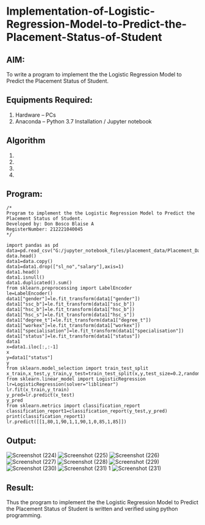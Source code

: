 # Implementation-of-Logistic-Regression-Model-to-Predict-the-Placement-Status-of-Student

## AIM:
To write a program to implement the the Logistic Regression Model to Predict the Placement Status of Student.

## Equipments Required:
1. Hardware – PCs
2. Anaconda – Python 3.7 Installation / Jupyter notebook

## Algorithm
1. 
2. 
3. 
4. 

## Program:
```
/*
Program to implement the the Logistic Regression Model to Predict the Placement Status of Student.
Developed by: Don Bosco Blaise A
RegisterNumber: 212221040045
*/

import pandas as pd
data=pd.read_csv("G:/jupyter_notebook_files/placement_data/Placement_Data.csv")
data.head()
data1=data.copy()
data1=data1.drop(["sl_no","salary"],axis=1)
data1.head()
data1.isnull()
data1.duplicated().sum()
from sklearn.preprocessing import LabelEncoder
le=LabelEncoder()
data1["gender"]=le.fit_transform(data1["gender"])
data1["ssc_b"]=le.fit_transform(data1["ssc_b"])
data1["hsc_b"]=le.fit_transform(data1["hsc_b"])
data1["hsc_s"]=le.fit_transform(data1["hsc_s"])
data1["degree_t"]=le.fit_transform(data1["degree_t"])
data1["workex"]=le.fit_transform(data1["workex"])
data1["specialisation"]=le.fit_transform(data1["specialisation"])
data1["status"]=le.fit_transform(data1["status"])
data1
x=data1.iloc[:,:-1]
x
y=data1["status"]
y
from sklearn.model_selection import train_test_split
x_train,x_test,y_train,y_test=train_test_split(x,y,test_size=0.2,random_state=42)
from sklearn.linear_model import LogisticRegression
lr=LogisticRegression(solver="liblinear")
lr.fit(x_train,y_train)
y_pred=lr.predict(x_test)
y_pred
from sklearn.metrics import classification_report
classification_report1=classification_report(y_test,y_pred)
print(classification_report1)
lr.predict([[1,80,1,90,1,1,90,1,0,85,1,85]])
```

## Output:
![Screenshot (224)](https://github.com/DonBoscoBlaiseA/Implementation-of-Logistic-Regression-Model-to-Predict-the-Placement-Status-of-Student/assets/140850829/12b82fc8-39e8-439a-90ad-ee60d4f96ed2)
![Screenshot (225)](https://github.com/DonBoscoBlaiseA/Implementation-of-Logistic-Regression-Model-to-Predict-the-Placement-Status-of-Student/assets/140850829/ffc2befe-6854-40e5-a4d4-067c6c2b3921)
![Screenshot (226)](https://github.com/DonBoscoBlaiseA/Implementation-of-Logistic-Regression-Model-to-Predict-the-Placement-Status-of-Student/assets/140850829/d8416629-d2b4-4a4b-bbf2-e740518a992d)
![Screenshot (227)](https://github.com/DonBoscoBlaiseA/Implementation-of-Logistic-Regression-Model-to-Predict-the-Placement-Status-of-Student/assets/140850829/7b447260-5189-4531-ae36-4c0b1a6e6676)
![Screenshot (228)](https://github.com/DonBoscoBlaiseA/Implementation-of-Logistic-Regression-Model-to-Predict-the-Placement-Status-of-Student/assets/140850829/3613506b-18c1-459d-a472-54d124313223)
![Screenshot (229)](https://github.com/DonBoscoBlaiseA/Implementation-of-Logistic-Regression-Model-to-Predict-the-Placement-Status-of-Student/assets/140850829/38f4d4ba-d204-4e7d-b663-21efed674c11)
![Screenshot (230)](https://github.com/DonBoscoBlaiseA/Implementation-of-Logistic-Regression-Model-to-Predict-the-Placement-Status-of-Student/assets/140850829/d720beca-57c0-416c-a5e0-c62bdc4795da)
![Screenshot (231) 1](https://github.com/DonBoscoBlaiseA/Implementation-of-Logistic-Regression-Model-to-Predict-the-Placement-Status-of-Student/assets/140850829/384004e1-e1d2-49ef-b387-5175a84e0bef)
![Screenshot (231)](https://github.com/DonBoscoBlaiseA/Implementation-of-Logistic-Regression-Model-to-Predict-the-Placement-Status-of-Student/assets/140850829/35a81cda-d603-45d5-b916-32252a262564)


## Result:
Thus the program to implement the the Logistic Regression Model to Predict the Placement Status of Student is written and verified using python programming.

